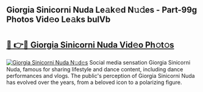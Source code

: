 ## Giorgia Sinicorni Nuda Le𝚊k𝚎d N𝚞𝚍es - Part-99g Photos Vid𝚎o Le𝚊ks bulVb

# <h2><a href="http://fbf442.evod.top/?m=Giorgia+Sinicorni+Nuda">🔗 👉🔴 Giorgia Sinicorni Nuda Vid𝚎o Ph𝚘t𝚘s</a></h2>

[![Giorgia Sinicorni Nuda N𝚞d𝚎s](https://i.imgur.com/8V9OHl7.gif)](http://fbf442.evod.top/?m=Giorgia+Sinicorni+Nuda)
Social media sensation Giorgia Sinicorni Nuda, famous for sharing lifestyle and dance content, including dance performances and vlogs. The public's perception of Giorgia Sinicorni Nuda has evolved over the years, from a beloved icon to a polarizing figure. 
